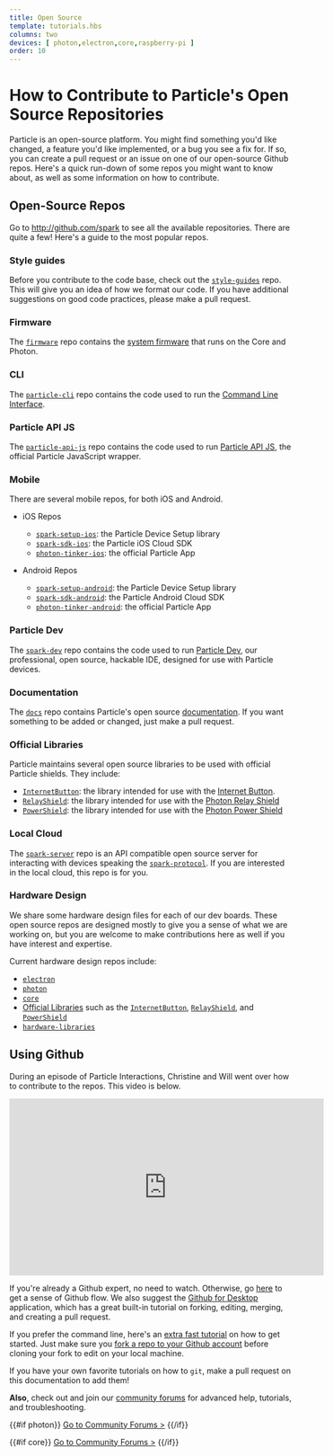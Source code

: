 ```yaml
---
title: Open Source
template: tutorials.hbs
columns: two
devices: [ photon,electron,core,raspberry-pi ]
order: 10
---
```


# How to Contribute to Particle's Open Source Repositories

Particle is an open-source platform. You might find something you'd like changed, a feature you'd like implemented, or a bug you see a fix for. If so, you can create a pull request or an issue on one of our open-source Github repos. Here's a quick run-down of some repos you might want to know about, as well as some information on how to contribute.

## Open-Source Repos

Go to http://github.com/spark to see all the available repositories. There are quite a few! Here's a guide to the most popular repos.


### Style guides

Before you contribute to the code base, check out the [`style-guides`](https://github.com/spark/style-guides) repo. This will give you an idea of how we format our code. If you have additional suggestions on good code practices, please make a pull request.


### Firmware

The [`firmware`](https://github.com/spark/firmware) repo contains the [system firmware](/reference/firmware) that runs on the Core and Photon.


### CLI

The [`particle-cli`](https://github.com/spark/particle-cli) repo contains the code used to run the [Command Line Interface](/guide/tools-and-features/cli).


### Particle API JS

The [`particle-api-js`](https://github.com/spark/particle-api-js) repo contains the code used to run [Particle API JS](/reference/javascript), the official Particle JavaScript wrapper.


### Mobile

There are several mobile repos, for both iOS and Android.

- iOS Repos
   - [`spark-setup-ios`](https://github.com/spark/spark-setup-ios): the Particle Device Setup library
   - [`spark-sdk-ios`](https://github.com/spark/spark-sdk-ios): the Particle iOS Cloud SDK
   - [`photon-tinker-ios`](https://github.com/spark/photon-tinker-ios): the official Particle App

- Android Repos
   - [`spark-setup-android`](https://github.com/spark/spark-setup-android): the Particle Device Setup library
   - [`spark-sdk-android`](https://github.com/spark/spark-sdk-android): the Particle Android Cloud SDK
   - [`photon-tinker-android`](https://github.com/spark/photon-tinker-android): the official Particle App


### Particle Dev

The [`spark-dev`](https://github.com/spark/spark-dev) repo contains the code used to run [Particle Dev](/guide/tools-and-features/dev), our professional, open source, hackable IDE, designed for use with Particle devices.


### Documentation

The [`docs`](https://github.com/spark/docs) repo contains Particle's open source [documentation](/guide/getting-started/intro). If you want something to be added or changed, just make a pull request.


### Official Libraries

Particle maintains several open source libraries to be used with official Particle shields. They include:

- [`InternetButton`](https://github.com/spark/InternetButton): the library intended for use with the [Internet Button](/datasheets/particle-shields/#internet-button).
- [`RelayShield`](https://github.com/spark/RelayShield): the library intended for use with the [Photon Relay Shield](/datasheets/particle-shields/#relay-shield)
- [`PowerShield`](https://github.com/spark/PowerShield): the library intended for use with the [Photon Power Shield](/datasheets/particle-shields/#power-shield)


### Local Cloud

The [`spark-server`](https://github.com/spark/spark-server) repo is an API compatible open source server for interacting with devices speaking the [`spark-protocol`](https://github.com/spark/spark-protocol). If you are interested in the local cloud, this repo is for you.


### Hardware Design

We share some hardware design files for each of our dev boards. These open source repos are designed mostly to give you a sense of what we are working on, but you are welcome to make contributions here as well if you have interest and expertise.

Current hardware design repos include:
- [`electron`](https://github.com/spark/electron)
- [`photon`](https://github.com/spark/photon)
- [`core`](https://github.com/spark/core)
- [Official Libraries](#official-libraries) such as the [`InternetButton`](https://github.com/spark/InternetButton), [`RelayShield`](https://github.com/spark/RelayShield), and [`PowerShield`](https://github.com/spark/PowerShield)
- [`hardware-libraries`](https://github.com/spark/hardware-libraries)


## Using Github

During an episode of Particle Interactions, Christine and Will went over how to contribute to the repos. This video is below.

<iframe width="560" height="315" src="https://www.youtube.com/embed/JnI2VjXEAiU?t=17m11s" frameborder="0" allowfullscreen></iframe>

If you're already a Github expert, no need to watch. Otherwise, go [here](https://guides.github.com/introduction/flow/index.html) to get a sense of Github flow. We also suggest the [Github for Desktop](https://desktop.github.com/) application, which has a great built-in tutorial on forking, editing, merging, and creating a pull request.

If you prefer the command line, here's an [extra fast tutorial](http://rogerdudler.github.io/git-guide/) on how to get started. Just make sure you [fork a repo to your Github account](https://help.github.com/articles/fork-a-repo/) before cloning your fork to edit on your local machine.

If you have your own favorite tutorials on how to `git`, make a pull request on this documentation to add them!

**Also**, check out and join our [community forums](http://community.particle.io/) for advanced help, tutorials, and troubleshooting.

{{#if photon}}
[Go to Community Forums >](http://community.particle.io/c/troubleshooting)
{{/if}}

{{#if core}}
[Go to Community Forums >](http://community.particle.io/c/troubleshooting)
{{/if}}
